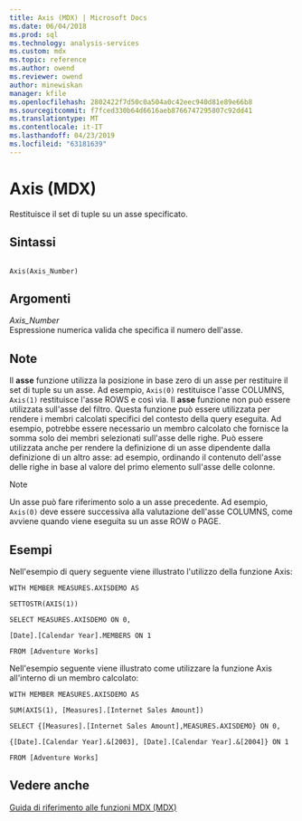 ```yaml
---
title: Axis (MDX) | Microsoft Docs
ms.date: 06/04/2018
ms.prod: sql
ms.technology: analysis-services
ms.custom: mdx
ms.topic: reference
ms.author: owend
ms.reviewer: owend
author: minewiskan
manager: kfile
ms.openlocfilehash: 2802422f7d50c0a504a0c42eec940d81e89e66b8
ms.sourcegitcommit: f7fced330b64d6616aeb8766747295807c92dd41
ms.translationtype: MT
ms.contentlocale: it-IT
ms.lasthandoff: 04/23/2019
ms.locfileid: "63181639"
---
```

# <a name="axis-mdx"></a>Axis (MDX)


  Restituisce il set di tuple su un asse specificato.  
  
## <a name="syntax"></a>Sintassi  
  
```  
  
Axis(Axis_Number)  
```  
  
## <a name="arguments"></a>Argomenti  
 *Axis_Number*  
 Espressione numerica valida che specifica il numero dell'asse.  
  
## <a name="remarks"></a>Note  
 Il **asse** funzione utilizza la posizione in base zero di un asse per restituire il set di tuple su un asse. Ad esempio, `Axis(0)` restituisce l'asse COLUMNS, `Axis(1)` restituisce l'asse ROWS e così via. Il **asse** funzione non può essere utilizzata sull'asse del filtro. Questa funzione può essere utilizzata per rendere i membri calcolati specifici del contesto della query eseguita. Ad esempio, potrebbe essere necessario un membro calcolato che fornisce la somma solo dei membri selezionati sull'asse delle righe. Può essere utilizzata anche per rendere la definizione di un asse dipendente dalla definizione di un altro asse: ad esempio, ordinando il contenuto dell'asse delle righe in base al valore del primo elemento sull'asse delle colonne.  
  
> [!NOTE]  
>  Un asse può fare riferimento solo a un asse precedente. Ad esempio, `Axis(0)` deve essere successiva alla valutazione dell'asse COLUMNS, come avviene quando viene eseguita su un asse ROW o PAGE.  
  
## <a name="examples"></a>Esempi  
 Nell'esempio di query seguente viene illustrato l'utilizzo della funzione Axis:  
  
 `WITH MEMBER MEASURES.AXISDEMO AS`  
  
 `SETTOSTR(AXIS(1))`  
  
 `SELECT MEASURES.AXISDEMO ON 0,`  
  
 `[Date].[Calendar Year].MEMBERS ON 1`  
  
 `FROM [Adventure Works]`  
  
 Nell'esempio seguente viene illustrato come utilizzare la funzione Axis all'interno di un membro calcolato:  
  
 `WITH MEMBER MEASURES.AXISDEMO AS`  
  
 `SUM(AXIS(1), [Measures].[Internet Sales Amount])`  
  
 `SELECT {[Measures].[Internet Sales Amount],MEASURES.AXISDEMO} ON 0,`  
  
 `{[Date].[Calendar Year].&[2003], [Date].[Calendar Year].&[2004]} ON 1`  
  
 `FROM [Adventure Works]`  
  
## <a name="see-also"></a>Vedere anche  
 [Guida di riferimento alle funzioni MDX &#40;MDX&#41;](../mdx/mdx-function-reference-mdx.md)  
  
  
